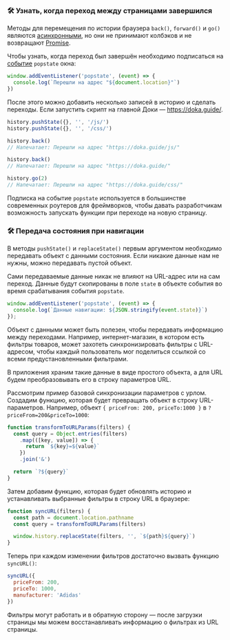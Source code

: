 ### 🛠 Узнать, когда переход между страницами завершился

Методы для перемещения по истории браузера `back()`, `forward()` и `go()` являются [асинхронными](/js/async-in-js/), но они не принимают колбэков и не возвращают [Promise](/js/promise/).

Чтобы узнать, когда переход был завершён необходимо подписаться на [событие](/js/events/) `popstate` окна:

```js
window.addEventListener('popstate', (event) => {
  console.log(`Перешли на адрес "${document.location}"`)
})
```

После этого можно добавить несколько записей в историю и сделать переходы. Если запустить скрипт на главной Доки — https://doka.guide/.

```js
history.pushState({}, '', '/js/')
history.pushState({}, '', '/css/')

history.back()
// Напечатает: Перешли на адрес "https://doka.guide/js/"

history.back()
// Напечатает: Перешли на адрес "https://doka.guide/"

history.go(2)
// Напечатает: Перешли на адрес "https://doka.guide/css/"
```

Подписка на событие `popstate` используется в большинстве современных роутеров для фреймворков, чтобы давать разработчикам возможность запускать функции при переходе на новую страницу.

### 🛠 Передача состояния при навигации

В методы `pushState()` и `replaceState()` первым аргументом необходимо передавать объект с данными состояния. Если никакие данные нам не нужны, можно передавать пустой объект.

Сами передаваемые данные никак не влияют на URL-адрес или на сам переход. Данные будут скопированы в поле `state` в объекте события во время срабатывания события `popstate`.

```js
window.addEventListener('popstate', (event) => {
  console.log(`Данные навигации: ${JSON.stringify(event.state)}`)
});
```

Объект с данными может быть полезен, чтобы передавать информацию между переходами. Например, интернет-магазин, в котором есть фильтры товаров, может захотеть синхронизировать фильтры с URL-адресом, чтобы каждый пользователь мог поделиться ссылкой со всеми предустановленными фильтрами.

В приложения храним такие данные в виде простого объекта, а для URL будем преобразовывать его в строку параметров URL.

Рассмотрим пример базовой синхронизации параметров с урлом. Создадим функцию, которая будет превращать объект в строку URL-параметров. Например, объект `{ priceFrom: 200, priceTo:1000 }` в `?priceFrom=200&priceTo=1000`:

```js
function transformToURLParams(filters) {
  const query = Object.entries(filters)
    .map(([key, value]) => {
      return `${key}=${value}`
    })
    .join('&')

  return `?${query}`
}
```

Затем добавим функцию, которая будет обновлять историю и устанавливать выбранные фильтры в строку URL в браузере:

```js
function syncURL(filters) {
  const path = document.location.pathname
  const query = transformToURLParams(filters)

  window.history.replaceState(filters, '', `${path}${query}`)
}
```

Теперь при каждом изменении фильтров достаточно вызвать функцию `syncURL()`:

```js
syncURL({
  priceFrom: 200,
  priceTo: 1000,
  manufacturer: 'Adidas'
})
```

Фильтры могут работать и в обратную сторону — после загрузки страницы мы можем восстанавливать информацию о фильтрах из URL страницы.
